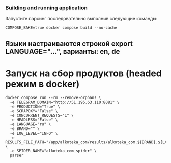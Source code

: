 ### Building and running application

Запустите парсинг последовательно выполнив следующие команды:

```console
COMPOSE_BAKE=true docker compose build --no-cache
```

## Языки настраиваются строкой export LANGUAGE="...", варианты: en, de

# Запуск на сбор продуктов (headed режим в docker)

```console
docker compose run --rm --remove-orphans \
  -e TELEGRAM_DOMAIN="http://51.195.63.110:8081" \
  -e PRODUCTION="True" \
  -e SCRAPOXY="False" \
  -e CONCURRENT_REQUESTS="1" \
  -e HEADLESS="False" \
  -e LANGUAGE="ru" \
  -e BRAND="" \
  -e LOG_LEVEL="INFO" \
  -e RESULTS_FILE_PATH="/app/alkoteka_com/results/alkoteka_com.${BRAND}.${LANGUAGE}.JSON" \
  -e SPIDER_NAME="alkoteka_com_spider" \
  parser
```